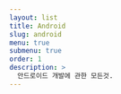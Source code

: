 ```yaml
---
layout: list
title: Android
slug: android
menu: true
submenu: true
order: 1
description: >
  안드로이드 개발에 관한 모든것.
---
```

